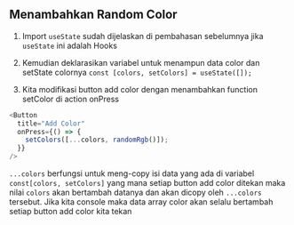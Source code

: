 ## Menambahkan Random Color

1. Import `useState`
   sudah dijelaskan di pembahasan sebelumnya jika `useState` ini adalah Hooks

2. Kemudian deklarasikan variabel untuk menampun data color dan setState colornya
   `const [colors, setColors] = useState([]);`

3. Kita modifikasi button add color dengan menambahkan function setColor di action onPress

```javascript
<Button
  title="Add Color"
  onPress={() => {
    setColors([...colors, randomRgb()]);
  }}
/>
```

`...colors` berfungsi untuk meng-copy isi data yang ada di variabel `const[colors, setColors]` yang mana setiap button add color ditekan maka nilai `colors` akan bertambah datanya dan akan dicopy oleh `...colors` tersebut. Jika kita console maka data array color akan selalu bertambah setiap button add color kita tekan
